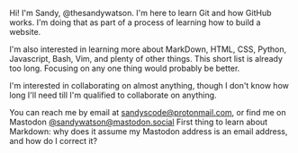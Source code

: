 Hi! I'm Sandy, @thesandywatson. I'm here to learn Git and how GitHub works. I'm doing that as part of a process of learning how to build a website.

I'm also interested in learning more about MarkDown, HTML, CSS, Python, Javascript, Bash, Vim, and plenty of other things. This short list is already too long. Focusing on any one thing would probably be better.

I'm interested in collaborating on almost anything, though I don't know how long I'll need till I'm qualified to collaborate on anything.

You can reach me by email at sandyscode@protonmail.com, or find me on Mastodon [@sandywatson@mastodon.social](https://mastodon.social/@sandywatson)
First thing to learn about Markdown: why does it assume my Mastodon address is an email address, and how do I correct it?
